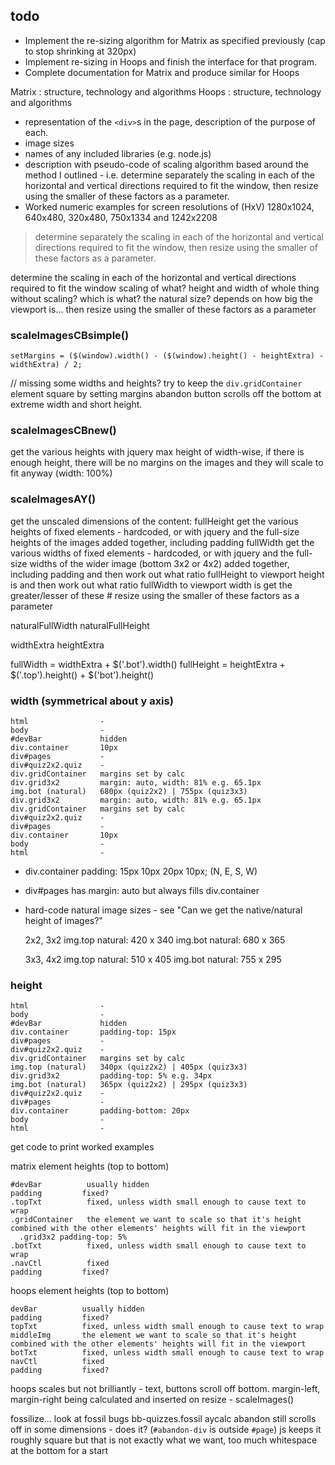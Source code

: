 ## todo

* Implement the re-sizing algorithm for Matrix as specified previously (cap to stop shrinking at 320px)
* Implement re-sizing in Hoops and finish the interface for that program.
* Complete documentation for Matrix and produce similar for Hoops

Matrix : structure, technology and algorithms
Hoops : structure, technology and algorithms

* representation of the `<div>`s in the page, description of the purpose of each.
* image sizes
* names of any included libraries (e.g. node.js)
* description with pseudo-code of scaling algorithm based around the method I outlined - i.e. determine separately the scaling in each of the horizontal and vertical directions required to fit the window, then resize using the smaller of these factors as a parameter.
* Worked numeric examples for screen resolutions of (HxV) 1280x1024, 640x480, 320x480, 750x1334 and 1242x2208

>determine separately the scaling in each of the horizontal and vertical directions required to fit the window, then resize using the smaller of these factors as a parameter.

determine the scaling in each of the horizontal and vertical directions required to fit the window
  scaling of what? 
  height and width of whole thing without scaling? which is what? the natural size? depends on how big the viewport is...
then resize using the smaller of these factors as a parameter

### scaleImagesCBsimple()

    setMargins = ($(window).width() - ($(window).height() - heightExtra) - widthExtra) / 2;

// missing some widths and heights?
try to keep the `div.gridContainer` element square by setting margins
abandon button scrolls off the bottom at extreme width and short height.

### scaleImagesCBnew()

get the various heights with jquery
max height of 
width-wise, if there is enough height, there will be no margins on the images and they will scale to fit anyway (width: 100%)

### scaleImagesAY()

get the unscaled dimensions of the content:
  fullHeight
    get the various heights of fixed elements - hardcoded, or with jquery
    and the full-size heights of the images added together, including padding
  fullWidth
    get the various widths of fixed elements - hardcoded, or with jquery
    and the full-size widths of the wider image (bottom 3x2 or 4x2) added together, including padding
and then work out what ratio fullHeight to viewport height is
and then work out what ratio fullWidth to viewport width is
get the greater/lesser of these # resize using the smaller of these factors as a parameter

naturalFullWidth
naturalFullHeight

widthExtra
heightExtra

fullWidth = widthExtra + $('.bot').width()
fullHeight = heightExtra + $('.top').height() + $('bot').height()


### width (symmetrical about y axis)

    html                -
    body                -
    #devBar             hidden
    div.container       10px
    div#pages           -
    div#quiz2x2.quiz    -
    div.gridContainer   margins set by calc
    div.grid3x2         margin: auto, width: 81% e.g. 65.1px
    img.bot (natural)   680px (quiz2x2) | 755px (quiz3x3)
    div.grid3x2         margin: auto, width: 81% e.g. 65.1px
    div.gridContainer   margins set by calc
    div#quiz2x2.quiz    -
    div#pages           -  
    div.container       10px
    body                -
    html                -

* div.container padding: 15px 10px 20px 10px; (N, E, S, W)
* div#pages has margin: auto but always fills div.container
* hard-code natural image sizes - see "Can we get the native/natural height of images?"

    2x2, 3x2
    img.top natural: 420 x 340
    img.bot natural: 680 x 365

    3x3, 4x2
    img.top natural: 510 x 405
    img.bot natural: 755 x 295

### height

    html                -
    body                -
    #devBar             hidden
    div.container       padding-top: 15px
    div#pages           -
    div#quiz2x2.quiz    -
    div.gridContainer   margins set by calc
    img.top (natural)   340px (quiz2x2) | 405px (quiz3x3)
    div.grid3x2         padding-top: 5% e.g. 34px
    img.bot (natural)   365px (quiz2x2) | 295px (quiz3x3)
    div#quiz2x2.quiz    -
    div#pages           -
    div.container       padding-bottom: 20px
    body                -
    html                -


get code to print worked examples

matrix element heights (top to bottom)

    #devBar          usually hidden
    padding         fixed?
    .topTxt          fixed, unless width small enough to cause text to wrap  
    .gridContainer   the element we want to scale so that it's height combined with the other elements' heights will fit in the viewport
      .grid3x2 padding-top: 5%
    .botTxt          fixed, unless width small enough to cause text to wrap
    .navCtl          fixed
    padding         fixed?

hoops element heights (top to bottom)

    devBar          usually hidden
    padding         fixed?
    topTxt          fixed, unless width small enough to cause text to wrap  
    middleImg       the element we want to scale so that it's height combined with the other elements' heights will fit in the viewport
    botTxt          fixed, unless width small enough to cause text to wrap
    navCtl          fixed
    padding         fixed?


hoops scales but not brilliantly - text, buttons scroll off bottom. margin-left, margin-right being calculated and inserted on resize - scaleImages()

fossilize... look at fossil bugs bb-quizzes.fossil
aycalc
    abandon still scrolls off in some dimensions - does it? (`#abandon-div` is outside `#page`)
    js keeps it roughly square but that is not exactly what we want, too much whitespace at the bottom for a start

